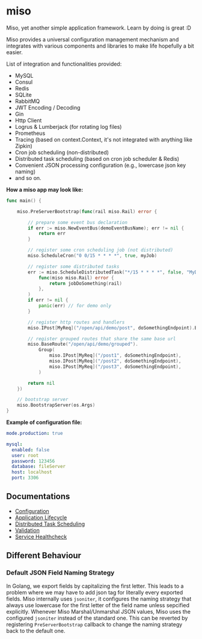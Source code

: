 # miso

Miso, yet another simple application framework. Learn by doing is great :D

Miso provides a universal configuration management mechanism and integrates with various components and libraries to make life hopefully a bit easier.

List of integration and functionalities provided:

- MySQL
- Consul
- Redis
- SQLite
- RabbitMQ
- JWT Encoding / Decoding
- Gin
- Http Client
- Logrus & Lumberjack (for rotating log files)
- Prometheus
- Tracing (based on context.Context, it's not integrated with anything like Zipkin)
- Cron job scheduling (non-distributed)
- Distributed task scheduling (based on cron job scheduler & Redis)
- Convenient JSON processing configuration (e.g., lowercase json key naming)
- and so on.

**How a miso app may look like:**

```go
func main() {

	miso.PreServerBootstrap(func(rail miso.Rail) error {

		// prepare some event bus declaration
		if err := miso.NewEventBus(demoEventBusName); err != nil {
			return err
		}

		// register some cron scheduling job (not distributed)
		miso.ScheduleCron("0 0/15 * * * *", true, myJob)

		// register some distributed tasks
		err := miso.ScheduleDistributedTask("*/15 * * * *", false, "MyDistributedTask",
			func(miso miso.Rail) error {
				return jobDoSomething(rail)
			},
		)
		if err != nil {
			panic(err) // for demo only
		}

		// register http routes and handlers
		miso.IPost[MyReq]("/open/api/demo/post", doSomethingEndpoint).Build()

		// register grouped routes that share the same base url
		miso.BaseRoute("/open/api/demo/grouped").
			Group(
				miso.IPost[MyReq]("/post1", doSomethingEndpoint),
				miso.IPost[MyReq]("/post2", doSomethingEndpoint),
				miso.IPost[MyReq]("/post3", doSomethingEndpoint),
			)

		return nil
	})

	// bootstrap server
	miso.BootstrapServer(os.Args)
}
```

**Example of configuration file:**

```yml
mode.production: true

mysql:
  enabled: false
  user: root
  password: 123456
  database: fileServer
  host: localhost
  port: 3306
```

## Documentations

- [Configuration](./doc/config.md)
- [Application Lifecycle](./doc/lifecycle.md)
- [Distributed Task Scheduling](./doc/dtask.md)
- [Validation](./doc/validate.md)
- [Service Healthcheck](./doc/health.md)

## Different Behaviour

### Default JSON Field Naming Strategy

In Golang, we export fields by capitalizing the first letter. This leads to a problem where we may have to add json tag for literally every exported fields. Miso internally uses `jsoniter`, it configures the naming strategy
that always use lowercase for the first letter of the field name unless sepcified explicitly. Whenever Miso Marshal/Unmarshal JSON values, Miso uses the configured `jsoniter` instead of the standard one. This can be reverted by registering
`PreServerBootstrap` callback to change the naming strategy back to the default one.